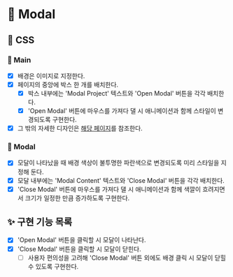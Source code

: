 # 🚀 Modal

## 🎨 CSS

### 📌 Main

- [x] 배경은 이미지로 지정한다.
- [x] 페이지의 중앙에 박스 한 개를 배치한다.
  - [x] 박스 내부에는 'Modal Project' 텍스트와 'Open Modal' 버튼을 각각 배치한다.
  - [x] 'Open Modal' 버튼에 마우스를 가져다 댈 시 애니메이션과 함께 스타일이 변경되도록 구현한다.
- [x] 그 밖의 자세한 디자인은 [해당 페이지](https://vanilla-js-basic-project-6-modal.netlify.app)를 참조한다.

### 📌 Modal

- [x] 모달이 나타났을 때 배경 색상이 불투명한 파란색으로 변경되도록 미리 스타일을 지정해 둔다.
- [x] 모달 내부에는 'Modal Content' 텍스트와 'Close Modal' 버튼을 각각 배치한다.
- [x] 'Close Modal' 버튼에 마우스를 가져다 댈 시 애니메이션과 함께 색깔이 흐려지면서 크기가 일정한 만큼 증가하도록 구현한다.

## ✨ 구현 기능 목록

- [x] 'Open Modal' 버튼을 클릭할 시 모달이 나타난다.
- [x] 'Close Modal' 버튼을 클릭할 시 모달이 닫힌다.
  - [ ] 사용자 편의성을 고려해 'Close Modal' 버튼 외에도 배경 클릭 시 모달이 닫힐 수 있도록 구현한다.
